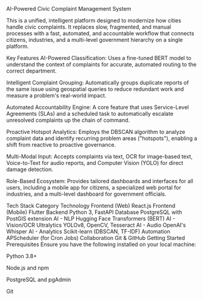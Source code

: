 AI-Powered Civic Complaint Management System

This is a unified, intelligent platform designed to modernize how cities handle civic complaints. It replaces slow, fragmented, and manual processes with a fast, automated, and accountable workflow that connects citizens, industries, and a multi-level government hierarchy on a single platform.

Key Features
AI-Powered Classification: Uses a fine-tuned BERT model to understand the context of complaints for accurate, automated routing to the correct department.

Intelligent Complaint Grouping: Automatically groups duplicate reports of the same issue using geospatial queries to reduce redundant work and measure a problem's real-world impact.

Automated Accountability Engine: A core feature that uses Service-Level Agreements (SLAs) and a scheduled task to automatically escalate unresolved complaints up the chain of command.

Proactive Hotspot Analytics: Employs the DBSCAN algorithm to analyze complaint data and identify recurring problem areas ("hotspots"), enabling a shift from reactive to proactive governance.

Multi-Modal Input: Accepts complaints via text, OCR for image-based text, Voice-to-Text for audio reports, and Computer Vision (YOLO) for direct damage detection.

Role-Based Ecosystem: Provides tailored dashboards and interfaces for all users, including a mobile app for citizens, a specialized web portal for industries, and a multi-level dashboard for government officials.

Tech Stack
Category	Technology
Frontend (Web)	React.js
Frontend (Mobile)	Flutter
Backend	Python 3, FastAPI
Database	PostgreSQL with PostGIS extension
AI - NLP	Hugging Face Transformers (BERT)
AI - Vision/OCR	Ultralytics YOLOv8, OpenCV, Tesseract
AI - Audio	OpenAI's Whisper
AI - Analytics	Scikit-learn (DBSCAN, TF-IDF)
Automation	APScheduler (for Cron Jobs)
Collaboration	Git & GitHub
Getting Started
Prerequisites
Ensure you have the following installed on your local machine:

Python 3.8+

Node.js and npm

PostgreSQL and pgAdmin

Git
